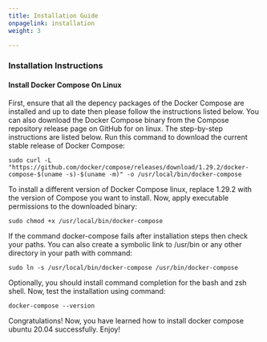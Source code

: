 ```yaml
---
title: Installation Guide
onpagelink: installation
weight: 3

---
```


### **Installation Instructions**

#### **Install Docker Compose On Linux**

First, ensure that all the depency packages of the Docker Compose are installed and up to date then please follow the instructions listed below. You can also download the Docker Compose binary from the Compose repository release page on GitHub for on linux. The step-by-step instructions are listed below. Run this command to download the current stable release of Docker Compose:

    sudo curl -L "https://github.com/docker/compose/releases/download/1.29.2/docker-compose-$(uname -s)-$(uname -m)" -o /usr/local/bin/docker-compose

To install a different version of Docker Compose linux, replace 1.29.2 with the version of Compose you want to install. Now, apply executable permissions to the downloaded binary:

    sudo chmod +x /usr/local/bin/docker-compose

If the command docker-compose fails after installation steps then check your paths. You can also create a symbolic link to /usr/bin or any other directory in your path with command:

    sudo ln -s /usr/local/bin/docker-compose /usr/bin/docker-compose

Optionally, you should install command completion for the bash and zsh shell. Now, test the installation using command:

    docker-compose --version

Congratulations! Now, you have learned how to install docker compose ubuntu 20.04 successfully. Enjoy!